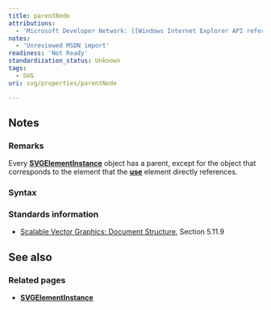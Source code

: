 ```yaml
---
title: parentNode
attributions:
  - 'Microsoft Developer Network: [[Windows Internet Explorer API reference](http://msdn.microsoft.com/en-us/library/ie/hh828809%28v=vs.85%29.aspx) Article]'
notes:
  - 'Unreviewed MSDN import'
readiness: 'Not Ready'
standardization_status: Unknown
tags:
  - SVG
uri: svg/properties/parentNode

---
```

## Notes

### Remarks

Every [**SVGElementInstance**](/svg/objects/SVGElementInstance) object has a parent, except for the object that corresponds to the element that the [**use**](/svg/elements/use) element directly references.

### Syntax

### Standards information

-   [Scalable Vector Graphics: Document Structure](http://go.microsoft.com/fwlink/p/?linkid=204733), Section 5.11.9

## See also

### Related pages

-   [**SVGElementInstance**](/svg/objects/SVGElementInstance)
